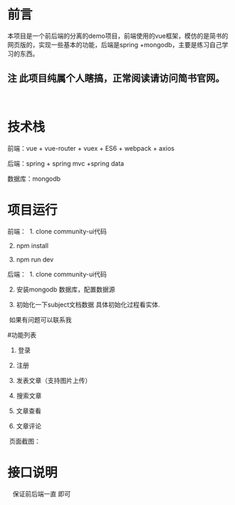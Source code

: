 # 前言
本项目是一个前后端的分离的demo项目，前端使用的vue框架，模仿的是简书的网页版的，实现一些基本的功能，后端是spring +mongodb，主要是练习自己学习的东西。

   ## 注 此项目纯属个人瞎搞，正常阅读请访问简书官网。
   
# 技术栈
前端：vue + vue-router + vuex + ES6 + webpack + axios 

后端：spring + spring mvc +spring data 

数据库：mongodb 

# 项目运行
前端： 
  1. clone community-ui代码
  
  2. npm install 
  
  3. npm run dev

后端：
  1. clone community-ui代码   
  
  2. 安装mongodb 数据库，配置数据源
  
  3. 初始化一下subject文档数据 具体初始化过程看实体.
  
  如果有问题可以联系我
  
  
 #功能列表
 
  1. 登录
  
  2. 注册
  
  3. 发表文章（支持图片上传）
  
  4. 搜索文章 
  
  5. 文章查看
  
  6. 文章评论
  
  页面截图：
  
 # 接口说明 
 
    保证前后端一直 即可
    
    
  
       
